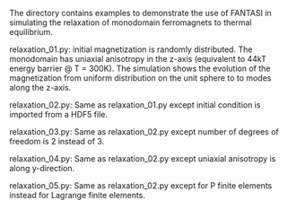 The directory contains examples to demonstrate the use of FANTASI in simulating the
relaxation of monodomain ferromagnets to thermal equilibrium.

relaxation_01.py: initial magnetization is randomly distributed. The monodomain has
                  uniaxial anisotropy in the z-axis (equivalent to 44kT energy 
				  barrier @ T = 300K). The simulation shows the evolution of the
				  magnetization from uniform distribution on the unit sphere to
				  to modes along the z-axis.
				  
relaxation_02.py: Same as relaxation_01.py except initial condition is imported
                  from a HDF5 file.

relaxation_03.py: Same as relaxation_02.py except number of degrees of freedom is 2
                  instead of 3.

relaxation_04.py: Same as relaxation_02.py except uniaxial anisotropy is along
                  y-direction.

relaxation_05.py: Same as relaxation_02.py except for P finite elements instead for
                  Lagrange finite elements.
